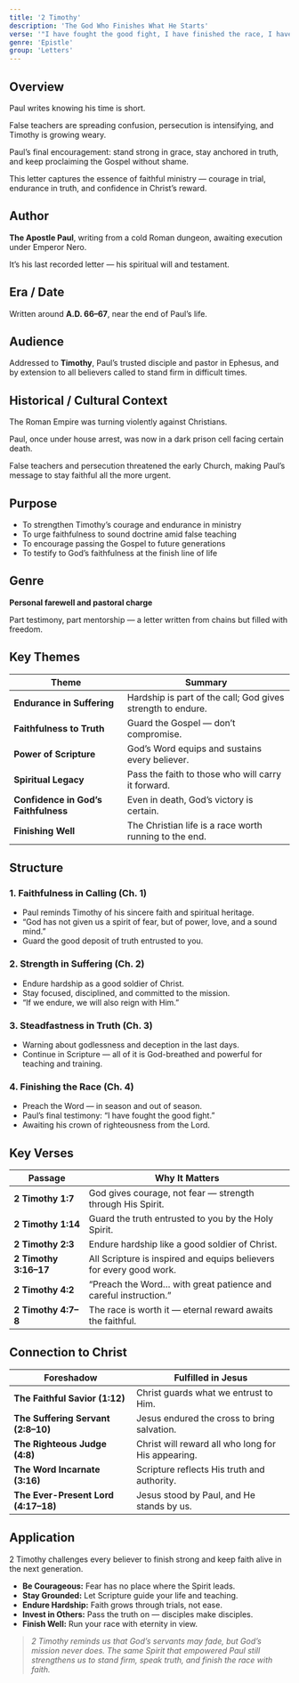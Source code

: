 ```yaml
---
title: '2 Timothy'
description: 'The God Who Finishes What He Starts'
verse: '"I have fought the good fight, I have finished the race, I have kept the faith." — 2 Timothy 4:7'
genre: 'Epistle'
group: 'Letters'
---
```


## Overview

Paul writes knowing his time is short.

False teachers are spreading confusion, persecution is intensifying, and Timothy is growing weary.

Paul’s final encouragement: stand strong in grace, stay anchored in truth, and keep proclaiming the Gospel without shame.

This letter captures the essence of faithful ministry — courage in trial, endurance in truth, and confidence in Christ’s reward.

## Author

**The Apostle Paul**, writing from a cold Roman dungeon, awaiting execution under Emperor Nero.

It’s his last recorded letter — his spiritual will and testament.

## Era / Date

Written around **A.D. 66–67**, near the end of Paul’s life.

## Audience

Addressed to **Timothy**, Paul’s trusted disciple and pastor in Ephesus, and by extension to all believers called to stand firm in difficult times.

## Historical / Cultural Context

The Roman Empire was turning violently against Christians.

Paul, once under house arrest, was now in a dark prison cell facing certain death.

False teachers and persecution threatened the early Church, making Paul’s message to stay faithful all the more urgent.

## Purpose
- To strengthen Timothy’s courage and endurance in ministry
- To urge faithfulness to sound doctrine amid false teaching
- To encourage passing the Gospel to future generations
- To testify to God’s faithfulness at the finish line of life


## Genre

**Personal farewell and pastoral charge**

Part testimony, part mentorship — a letter written from chains but filled with freedom.

## Key Themes


| Theme | Summary |
|-------|----------|
| **Endurance in Suffering** | Hardship is part of the call; God gives strength to endure. |
| **Faithfulness to Truth** | Guard the Gospel — don’t compromise. |
| **Power of Scripture** | God’s Word equips and sustains every believer. |
| **Spiritual Legacy** | Pass the faith to those who will carry it forward. |
| **Confidence in God’s Faithfulness** | Even in death, God’s victory is certain. |
| **Finishing Well** | The Christian life is a race worth running to the end. |

## Structure


### 1. Faithfulness in Calling (Ch. 1)
- Paul reminds Timothy of his sincere faith and spiritual heritage.
- “God has not given us a spirit of fear, but of power, love, and a sound mind.”
- Guard the good deposit of truth entrusted to you.


### 2. Strength in Suffering (Ch. 2)
- Endure hardship as a good soldier of Christ.
- Stay focused, disciplined, and committed to the mission.
- “If we endure, we will also reign with Him.”


### 3. Steadfastness in Truth (Ch. 3)
- Warning about godlessness and deception in the last days.
- Continue in Scripture — all of it is God-breathed and powerful for teaching and training.


### 4. Finishing the Race (Ch. 4)
- Preach the Word — in season and out of season.
- Paul’s final testimony: “I have fought the good fight.”
- Awaiting his crown of righteousness from the Lord.


## Key Verses


| Passage | Why It Matters |
|----------|----------------|
| **2 Timothy 1:7** | God gives courage, not fear — strength through His Spirit. |
| **2 Timothy 1:14** | Guard the truth entrusted to you by the Holy Spirit. |
| **2 Timothy 2:3** | Endure hardship like a good soldier of Christ. |
| **2 Timothy 3:16–17** | All Scripture is inspired and equips believers for every good work. |
| **2 Timothy 4:2** | “Preach the Word… with great patience and careful instruction.” |
| **2 Timothy 4:7–8** | The race is worth it — eternal reward awaits the faithful. |

## Connection to Christ


| Foreshadow | Fulfilled in Jesus |
|-------------|-------------------|
| **The Faithful Savior (1:12)** | Christ guards what we entrust to Him. |
| **The Suffering Servant (2:8–10)** | Jesus endured the cross to bring salvation. |
| **The Righteous Judge (4:8)** | Christ will reward all who long for His appearing. |
| **The Word Incarnate (3:16)** | Scripture reflects His truth and authority. |
| **The Ever-Present Lord (4:17–18)** | Jesus stood by Paul, and He stands by us. |

## Application

2 Timothy challenges every believer to finish strong and keep faith alive in the next generation.
- **Be Courageous:** Fear has no place where the Spirit leads.
- **Stay Grounded:** Let Scripture guide your life and teaching.
- **Endure Hardship:** Faith grows through trials, not ease.
- **Invest in Others:** Pass the truth on — disciples make disciples.
- **Finish Well:** Run your race with eternity in view.


> *2 Timothy reminds us that God’s servants may fade, but God’s mission never does. The same Spirit that empowered Paul still strengthens us to stand firm, speak truth, and finish the race with faith.*
